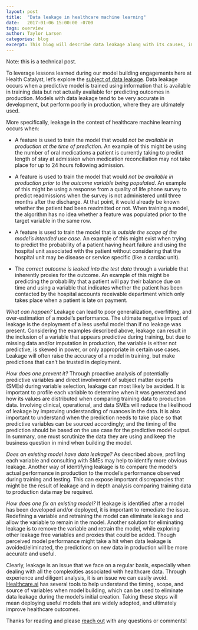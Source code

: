 ```yaml
---
layout: post
title:  "Data leakage in healthcare machine learning"
date:   2017-01-06 15:00:00 -0700
tags: overview
author: Taylor Larsen
categories: blog
excerpt: This blog will describe data leakage along with its causes, impacts, and fixes in the context of healthcare machine learning
---
```


Note: this is a technical post.

To leverage lessons learned during our model building engagements here at Health Catalyst, let’s explore the [subject of data leakage](http://citeseerx.ist.psu.edu/viewdoc/download?doi=10.1.1.365.7769&rep=rep1&type=pdf). Data leakage occurs when a predictive model is trained using information that is available in training data but not actually available for predicting outcomes in production. Models with data leakage tend to be very accurate in development, but perform poorly in production, where they are ultimately used.

More specifically, leakage in the context of healthcare machine learning occurs when:
- A feature is used to train the model that would *not be available in production at the time of prediction*. An example of this might be using the number of oral medications a patient is currently taking to predict length of stay at admission when medication reconciliation may not take place for up to 24 hours following admission. 

- A feature is used to train the model that would *not be available in production prior to the outcome variable being populated*. An example of this might be using a response from a quality of life phone survey to predict readmissions when the survey is not administered until three months after the discharge. At that point, it would already be known whether the patient had been readmitted or not. When training a model, the algorithm has no idea whether a feature was populated prior to the target variable in the same row.

- A feature is used to train the model that is *outside the scope of the model’s intended use case*. An example of this might exist when trying to predict the probability of a patient having heart failure and using the hospital unit associated with the patient without considering that the hospital unit may be disease or service specific (like a cardiac unit).

- The *correct outcome is leaked into the test data* through a variable that inherently proxies for the outcome. An example of this might be predicting the probability that a patient will pay their balance due on time and using a variable that indicates whether the patient has been contacted by the hospital accounts receivable department which only takes place when a patient is late on payment. 

*What can happen?* Leakage can lead to poor generalization, overfitting, and over-estimation of a model’s performance. The ultimate negative impact of leakage is the deployment of a less useful model than if no leakage was present. Considering the examples described above, leakage can result in the inclusion of a variable that appears predictive during training, but due to missing data and/or imputation in production, the variable is either not predictive, is skewed in power, or only appropriate in certain use cases. Leakage will often raise the accuracy of a model in training, but make predictions that can’t be trusted in deployment.

*How does one prevent it?* Through proactive analysis of potentially predictive variables and direct involvement of subject matter experts (SMEs) during variable selection, leakage can most likely be avoided. It is important to profile each variable to determine when it was generated and how its values are distributed when comparing training data to production data. Involving clinical, operational, and data SMEs will reduce the likelihood of leakage by improving understanding of nuances in the data. It is also important to understand when the prediction needs to take place so that predictive variables can be sourced accordingly; and the timing of the prediction should be based on the use case for the predictive model output. In summary, one must scrutinize the data they are using and keep the business question in mind when building the model.

*Does an existing model have data leakage?* As described above, profiling each variable and consulting with SMEs may help to identify more obvious leakage. Another way of identifying leakage is to compare the model’s actual performance in production to the model’s performance observed during training and testing. This can expose important discrepancies that might be the result of leakage and in depth analysis comparing training data to production data may be required.

*How does one fix an existing model?* If leakage is identified after a model has been developed and/or deployed, it is important to remediate the issue. Redefining a variable and retraining the model can eliminate leakage and allow the variable to remain in the model. Another solution for eliminating leakage is to remove the variable and retrain the model, while exploring other leakage free variables and proxies that could be added. Though perceived model performance might take a hit when data leakage is avoided/eliminated, the predictions on new data in production will be more accurate and useful.

Clearly, leakage is an issue that we face on a regular basis, especially when dealing with all the complexities associated with healthcare data. Through experience and diligent analysis, it is an issue we can easily avoid. [Healthcare.ai](http://healthcare.ai/) has several tools to help understand the timing, scope, and source of variables when model building, which can be used to eliminate data leakage during the model’s initial creation. Taking these steps will mean deploying useful models that are widely adopted, and ultimately improve healthcare outcomes. 

Thanks for reading and please [reach out](/contact.html) with any questions or comments!
